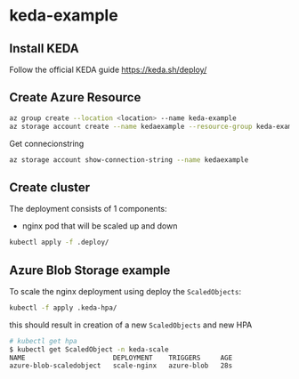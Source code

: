 # keda-example

## Install KEDA
Follow the official KEDA guide https://keda.sh/deploy/

## Create Azure Resource

```sh
az group create --location <location> --name keda-example
az storage account create --name kedaexample --resource-group keda-example
```

Get connecionstring
```sh
az storage account show-connection-string --name kedaexample
```

## Create cluster
The deployment consists of 1 components:
- nginx pod that will be scaled up and down

```sh
kubectl apply -f .deploy/
```

## Azure Blob Storage example
To scale the nginx deployment using 
deploy the `ScaledObjects`:
```sh
kubectl -f apply .keda-hpa/
```

this should result in creation of a new `ScaledObjects` and new HPA
```sh
# kubectl get hpa
$ kubectl get ScaledObject -n keda-scale
NAME                      DEPLOYMENT    TRIGGERS     AGE
azure-blob-scaledobject   scale-nginx   azure-blob   28s
```